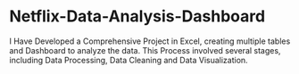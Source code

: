 # Netflix-Data-Analysis-Dashboard
I Have Developed a Comprehensive Project in Excel, creating multiple tables and Dashboard to analyze the data. This Process involved several stages, including Data Processing, Data Cleaning and Data Visualization.
